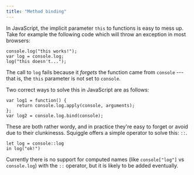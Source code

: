 ```yaml
---
title: "Method binding"
---
```


In JavaScript, the implicit parameter `this` to functions is easy to mess up.
Take for example the following code which will throw an exception in most
browsers:

    console.log("this works!");
    var log = console.log;
    log("this doesn't...");

The call to `log` fails because it *forgets* the function came from `console`
--- that is, the `this` parameter is not set to `console`.

Two correct ways to solve this in JavaScript are as follows:

    var log1 = function() {
        return console.log.apply(console, arguments);
    };
    var log2 = console.log.bind(console);

These are both rather wordy, and in practice they're easy to forget or avoid due
to their clunkinesss. Squiggle offers a simple operator to solve this: `::`.

    let log = console::log
    in log("ok!")

Currently there is no support for computed names (like `console["log"]` vs
`console.log`) with the `::` operator, but it is likely to be added eventually.
